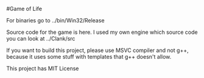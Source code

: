 #Game of Life

For binaries go to ../bin/Win32/Release

Source code for the game is here. I used my own engine which source code you can look at ../Clank/src

If you want to build this
project, please use MSVC compiler and not g++, because it uses some stuff with templates that g++ doesn't allow.

This project has MIT License